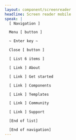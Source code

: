 ```yaml
---
layout: component/screenreader
headline: Screen reader mobile
speak: |
  [ Navigation ]

  Menu [ button ]

  ~ Enter key ~

  Close [ button ]

  [ List 6 items ]

  [ Link ] About

  [ Link ] Get started

  [ Link ] Components

  [ Link ] Templates

  [ Link ] Community

  [ Link ] Support

  [End of list]

  [End of navigation]
---
```



